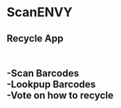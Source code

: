 # ScanENVY
<h2>Recycle App<h2><br>
-Scan Barcodes<br>
-Lookpup Barcodes<br>
-Vote on how to recycle<br>

